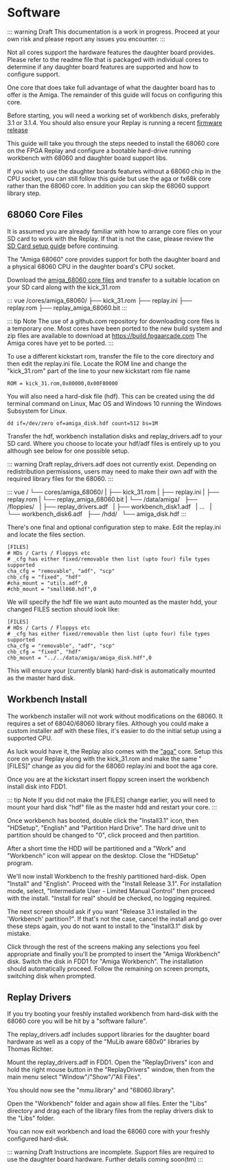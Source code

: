 # Software

::: warning Draft
This documentation is a work in progress. Proceed at your own risk and please report
any issues you encounter.
:::

Not all cores support the hardware features the daughter board provides.
Please refer to the readme file that is packaged with individual cores to
determine if any daughter board features are supported and how to configure support.

One core that does take full advantage of what the daughter board has to offer
is the Amiga. The remainder of this guide will focus on configuring this core.

Before starting, you will need a working set of workbench disks, preferably
3.1 or 3.1.4. You should also ensure your Replay is running a recent
[firmware release](/guide/replay1/firmware-upgrade)

This guide will take you through the steps needed to install the 68060 core
on the FPGA Replay and configure a bootable hard-drive running workbench
with 68060 and daughter board support libs.

If you wish to use the daughter boards features without a 68060 chip in the
CPU socket, you can still follow this guide but use the aga or fx68k core
rather than the 68060 core. In addition you can skip the 68060 support
library step.

## 68060 Core Files

It is assumed you are already familiar with how to arrange core files on your
SD card to work with the Replay. If that is not the case, please review the
[SD Card setup guide](/guide/replay1/sd-setup.html#loader-core) before continuing.

The "Amiga 68060" core provides support for both the daughter board and a physical
68060 CPU in the daughter board's CPU socket.

Download the [amiga_68060 core files](https://github.com/FPGAArcade/replay_release/tree/master/amiga/amiga_68060/)
and transfer to a suitable location on your SD card along with the kick_31.rom

::: vue
/cores/amiga_68060/
├── kick_31.rom
├── replay.ini
├── replay.rom
├── replay_amiga_68060.bit
:::

<!-- TODO: Add note on what the replay.rom file is -->

::: tip Note
The use of a github.com repository for downloading core files is a temporary one.
Most cores have been ported to the new build system and zip files are available
to download at https://build.fpgaarcade.com The Amiga cores have yet to be ported.
:::

To use a different kickstart rom, transfer the file to the core directory
and then edit the replay.ini file. Locate the ROM line and change the "kick_31.rom"
part of the line to your new kickstart rom file name

```
ROM = kick_31.rom,0x80000,0x00F80000
```

<!-- TODO: Check if this creates a valid zero'd file rather than sparse.

Windows users alternatively can use

```
fsutil file createnew amiga_disk.hdf 536870912
```
 -->

<!-- [AMedia's guide](http://amiga.amedia-computer.com/document/Minimig/HDF_Creation_Minimig_English.pdf) -->

You will also need a hard-disk file (hdf). This can be created using the dd
terminal command on Linux, Mac OS and Windows 10 running the Windows Subsystem
for Linux.

```
dd if=/dev/zero of=amiga_disk.hdf count=512 bs=1M
```

Transfer the hdf, workbench installation disks and replay_drivers.adf
to your SD card. Where you choose to locate your hdf/adf files is entirely up to you
although see below for one possible setup.

::: warning Draft
replay_drivers.adf does not currently exist. Depending on redistribution permissions,
users may need to make their own adf with the required library files for the 68060.
:::

::: vue
/
└── cores/amiga_68060/
|   ├── kick_31.rom
|   ├── replay.ini
|   ├── replay.rom
|   └── replay_amiga_68060.bit
|
└── /data/amiga/
&nbsp;   ├── /floppies/
&nbsp;   |   ├── replay_drivers.adf
&nbsp;   |   ├── workbench_disk1.adf
&nbsp;   |   ...
&nbsp;   |   └── workbench_disk6.adf
&nbsp;   ├── /hdd/
&nbsp;       └── amiga_disk.hdf
:::

There's one final and optional configuration step to make. Edit the replay.ini
and locate the files section.

```
[FILES]
# HDs / Carts / Floppys etc
# _cfg has either fixed/removable then list (upto four) file types supported
cha_cfg = "removable", "adf", "scp"
chb_cfg = "fixed", "hdf"
#cha_mount = "utils.adf",0
#chb_mount = "small060.hdf",0
```

We will specify the hdf file we want auto mounted as the
master hdd, your changed FILES section should look like:

```
[FILES]
# HDs / Carts / Floppys etc
# _cfg has either fixed/removable then list (upto four) file types supported
cha_cfg = "removable", "adf", "scp"
chb_cfg = "fixed", "hdf"
chb_mount = "../../data/amiga/amiga_disk.hdf",0
```

This will ensure your (currently blank) hard-disk is automatically mounted as
the master hard disk.

## Workbench Install

The workbench installer will not work without modifications on the 68060. It requires
a set of 68040/68060 library files. Although you could make a custom installer adf
with these files, it's easier to do the initial setup using a supported CPU.

As luck would have it, the Replay also comes with the ["aga"](https://github.com/FPGAArcade/replay_release/tree/master/amiga/amiga_aga)
core. Setup this core on your Replay along with the kick_31.rom and make
the same "[FILES]" change as you did for the 68060 replay.ini and boot the aga core.

Once you are at the kickstart insert floppy screen insert the workbench install
disk into FDD1.

<!-- TODO: images... --->

::: tip Note
If you did not make the [FILES] change earlier, you will need to mount your
hard disk "hdf" file as the master hdd and restart your core.
:::

Once workbench has booted, double click the "Install3.1" icon, then "HDSetup",
"English" and "Partition Hard Drive". The hard drive unit to partition should
be changed to "0", click proceed and then partition.

After a short time the HDD will be partitioned and a "Work" and "Workbench" icon
will appear on the desktop. Close the "HDSetup" program.

We'll now install Workbench to the freshly partitioned hard-disk. Open "Install" and
"English". Proceed with the "Install Release 3.1". For installation mode, select,
"Intermediate User - Limited Manual Control" then proceed with the install. "Install
for real" should be checked, no logging required.

The next screen should ask if you want "Release 3.1 installed in the 'Workbench'
partition?". If that's not the case, cancel the install and go over these steps again,
you do not want to install to the "Install3.1" disk by mistake.

Click through the rest of the screens making any selections you feel appropriate
and finally you'll be prompted to insert the "Amiga Workbench" disk. Switch the
disk in FDD1 for "Amiga Workbench". The installation should automatically proceed.
Follow the remaining on screen prompts, switching disk when prompted.


## Replay Drivers

If you try booting your freshly installed workbench from hard-disk with the 68060
core you will be hit by a "software failure".

The replay_drivers.adf includes support libraries for the daughter board hardware
as well as a copy of the "MuLib aware 680x0" libraries by Thomas Richter.

<!--
TODO: Alternative instructions on how user can create an adf to put their
own copy of the phase5 library files on.
"System libraries for 68040/68060 Systems." zip from
[phase5](http://phase5.a1k.org/). -->

Mount the replay_drivers.adf in FDD1. Open the "ReplayDrivers" icon and hold the
right mouse button in the "ReplayDrivers" window, then from the main menu select
"Window"/"Show"/"All Files".

You should now see the "mmu.library" and "68060.library".

Open the "Workbench" folder and again show all files. Enter the "Libs" directory
and drag each of the library files from the replay drivers disk to the "Libs" folder.

You can now exit workbench and load the 68060 core with your freshly configured
hard-disk.

::: warning Draft
Instructions are incomplete. Support files are required to use the daughter board
hardware. Further details coming soon(tm)
:::


<!-- Also note: At this time, the local/fast ram on the Daughter board is Daughter board specific and as such, **at this time is not accessible by the Replay1 Baseboard without using the 060 core which will enable all the Daughter board Hardware also, including Ethernet,Usb, Ram etc. Note: These Upper Hardware features on the Daughterboard….The Sdcard , Audio in , RTclock and Floppydrive connector are still accessible with the 020 (aga) core regardless.
** Features and Design can or may change. -->

<!--

## Ethernet install

1) Install Roadshow (The Amiga TCP/IP stack) from the link below.
http://roadshow.apc-tcp.de/index-en.php
2) Next download the replay ethernet device replayeth.device from the link below.
https://github.com/FPGAArcade/amiga_code/tree/master/eth and copy replayeth.device to the devs:network/ and create a new roadshow netinterface. One this is done and you have rebooted your Amiga, you should then be able to download say a webbrowser and open webpages automatically. Eg: IBrowse or Netsurf etc.

## AHI Audio install

1) Download the The Main AHI installation package from the link below.
http://aminet.net/package/driver/audio/ahiusr_4.18 and follow the instructions within to install the basic files required etc.
Once this is complete, you will need to download the replay ahi audio specific files from the link below and copy the replay.audio and replay into also the devs relevant folders etc. See the folder names in the downloaded archive. https://github.com/FPGAArcade/amiga_code/tree/master/xaudio

## USB install

1) Install the Poseidon (The Amiga USB Stack) from the link below.
http://dump.platon42.de/files/ then Install Poseidon and when asked for the device name, enter replayusb.device . Reboot your Amiga and you should be able to use the USB port(s) including Wireless Keyboards & Mice dongles including for example the (Logitech k400r) and (Rapoo 8000) dongles. Currently only one of the external USB ports is functional, One port currently non-functional awaiting further work to be completed plus one USB internal header port).

::: tip Note
The upper port of the two stacked USB sockets is not currently functional. This
is believed to be a software driver issue
:::


## Real Time Clock

No software configuration is required, the core will automatically make use of the RTC.
Although you should ensure you have a CR2032 battery in the battery holder if you
do wish the clock to retain the date/time.

## Rtg install

The Daughterboard is not a requirement for the RTG installation.
However, certain games like doom or quake or possibly other upcoming Amiga or other platform / Core games etc could make use of the RTG screen modes along with the 060 accelerator.

Follow the installation instructions here to install the RTG. Installation instructions. -->

<!-- TODO: Link to RTG setup page in KB until manual for Amiga core available -->